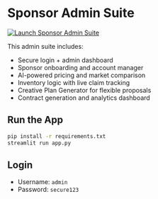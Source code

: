 # Sponsor Admin Suite

[![Launch Sponsor Admin Suite](https://static.streamlit.io/badges/streamlit_badge_black_white.svg)](https://gecko1134-sponsor-admin-suite.streamlit.app)

This admin suite includes:
- Secure login + admin dashboard
- Sponsor onboarding and account manager
- AI-powered pricing and market comparison
- Inventory logic with live claim tracking
- Creative Plan Generator for flexible proposals
- Contract generation and analytics dashboard

## Run the App

```bash
pip install -r requirements.txt
streamlit run app.py
```

## Login
- Username: `admin`
- Password: `secure123`
